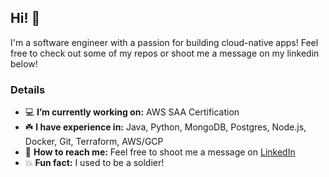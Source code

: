 ## Hi! 👋 

I'm a software engineer with a passion for building cloud-native apps! Feel free to check out some of my repos or shoot me a message on my linkedin below!

### Details
- 💻 **I’m currently working on:** AWS SAA Certification
- ☘️ **I have experience in:** Java, Python, MongoDB, Postgres, Node.js, Docker, Git, Terraform, AWS/GCP
- 💬 **How to reach me:** Feel free to shoot me a message on [LinkedIn](https://www.linkedin.com/in/marlonmoreira/)
- 💥 **Fun fact:** I used to be a soldier!
